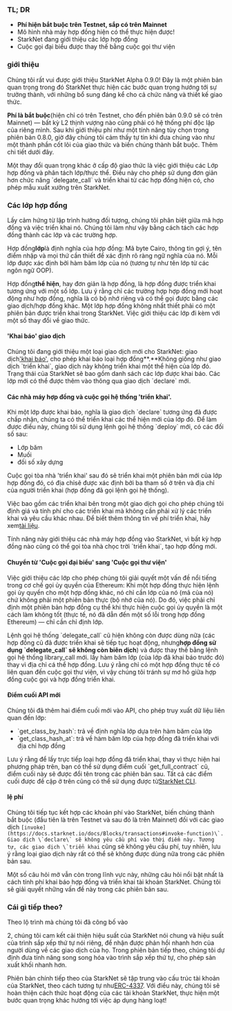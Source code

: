 ### TL; DR

* **Phí hiện bắt buộc trên Testnet, sắp có trên Mainnet**
* Mô hình nhà máy hợp đồng hiện có thể thực hiện được!
* StarkNet đang giới thiệu các lớp hợp đồng
* Cuộc gọi đại biểu được thay thế bằng cuộc gọi thư viện

### giới thiệu

Chúng tôi rất vui được giới thiệu StarkNet Alpha 0.9.0! Đây là một phiên bản quan trọng trong đó StarkNet thực hiện các bước quan trọng hướng tới sự trưởng thành, với những bổ sung đáng kể cho cả chức năng và thiết kế giao thức.

**Phí là bắt buộc**(hiện chỉ có trên Testnet, cho đến phiên bản 0.9.0 sẽ có trên Mainnet) — bất kỳ L2 thịnh vượng nào cũng phải có hệ thống phí độc lập của riêng mình. Sau khi giới thiệu phí như một tính năng tùy chọn trong phiên bản 0.8.0, giờ đây chúng tôi cảm thấy tự tin khi đưa chúng vào như một thành phần cốt lõi của giao thức và biến chúng thành bắt buộc. Thêm chi tiết dưới đây.

Một thay đổi quan trọng khác ở cấp độ giao thức là việc giới thiệu các Lớp hợp đồng và phân tách lớp/thực thể. Điều này cho phép sử dụng đơn giản hơn chức năng \`delegate_call\` và triển khai từ các hợp đồng hiện có, cho phép mẫu xuất xưởng trên StarkNet.

### Các lớp hợp đồng

Lấy cảm hứng từ lập trình hướng đối tượng, chúng tôi phân biệt giữa mã hợp đồng và việc triển khai nó. Chúng tôi làm như vậy bằng cách tách các hợp đồng thành các lớp và các trường hợp.

Hợp đồng**lớp**là định nghĩa của hợp đồng: Mã byte Cairo, thông tin gợi ý, tên điểm nhập và mọi thứ cần thiết để xác định rõ ràng ngữ nghĩa của nó. Mỗi lớp được xác định bởi hàm băm lớp của nó (tương tự như tên lớp từ các ngôn ngữ OOP).

Hợp đồng**thể hiện**, hay đơn giản là hợp đồng, là hợp đồng được triển khai tương ứng với một số lớp. Lưu ý rằng chỉ các trường hợp hợp đồng mới hoạt động như hợp đồng, nghĩa là có bộ nhớ riêng và có thể gọi được bằng các giao dịch/hợp đồng khác. Một lớp hợp đồng không nhất thiết phải có một phiên bản được triển khai trong StarkNet. Việc giới thiệu các lớp đi kèm với một số thay đổi về giao thức.

#### 'Khai báo' giao dịch

Chúng tôi đang giới thiệu một loại giao dịch mới cho StarkNet: giao dịch['khai báo'](https://docs.starknet.io/docs/Blocks/transactions#declare-transaction), cho phép khai báo loại hợp đồng**.**Không giống như giao dịch \`triển khai\`, giao dịch này không triển khai một thể hiện của lớp đó. Trạng thái của StarkNet sẽ bao gồm danh sách các lớp được khai báo. Các lớp mới có thể được thêm vào thông qua giao dịch \`declare\` mới.

#### Các nhà máy hợp đồng và cuộc gọi hệ thống 'triển khai'.

Khi một lớp được khai báo, nghĩa là giao dịch \`declare\` tương ứng đã được chấp nhận, chúng ta có thể triển khai các thể hiện mới của lớp đó. Để làm được điều này, chúng tôi sử dụng lệnh gọi hệ thống \`deploy\` mới, có các đối số sau:

* Lớp băm
* Muối
* đối số xây dựng

Cuộc gọi tòa nhà 'triển khai' sau đó sẽ triển khai một phiên bản mới của lớp hợp đồng đó, có địa chỉ[](https://docs.starknet.io/docs/Contracts/contract-address)sẽ được xác định bởi ba tham số ở trên và địa chỉ của người triển khai (hợp đồng đã gọi lệnh gọi hệ thống).

Việc bao gồm các triển khai bên trong một giao dịch gọi cho phép chúng tôi định giá và tính phí cho các triển khai mà không cần phải xử lý các triển khai và yêu cầu khác nhau. Để biết thêm thông tin về phí triển khai, hãy xem[tài liệu](https://docs.starknet.io/docs/Fees/fee-mechanism#deployed-contracts).

Tính năng này giới thiệu các nhà máy hợp đồng vào StarkNet, vì bất kỳ hợp đồng nào cũng có thể gọi tòa nhà chọc trời \`triển khai\`, tạo hợp đồng mới.

#### Chuyển từ 'Cuộc gọi đại biểu' sang 'Cuộc gọi thư viện'

Việc giới thiệu các lớp cho phép chúng tôi giải quyết một vấn đề nổi tiếng trong cơ chế gọi ủy quyền của Ethereum: Khi một hợp đồng thực hiện lệnh gọi ủy quyền cho một hợp đồng khác, nó chỉ cần lớp của nó (mã của nó) chứ không phải một phiên bản thực (bộ nhớ của nó). Do đó, việc phải chỉ định một phiên bản hợp đồng cụ thể khi thực hiện cuộc gọi ủy quyền là một cách làm không tốt (thực tế, nó đã dẫn đến một số lỗi trong hợp đồng Ethereum) — chỉ cần chỉ định lớp.

Lệnh gọi hệ thống \`delegate_call\` cũ hiện không còn được dùng nữa (các hợp đồng cũ đã được triển khai sẽ tiếp tục hoạt động, nhưng**hợp đồng sử dụng \`delegate_call\` sẽ không còn biên dịch**) và được thay thế bằng lệnh gọi hệ thống library_call mới. lấy hàm băm lớp (của lớp đã khai báo trước đó) thay vì địa chỉ cá thể hợp đồng. Lưu ý rằng chỉ có một hợp đồng thực tế có liên quan đến cuộc gọi thư viện, vì vậy chúng tôi tránh sự mơ hồ giữa hợp đồng cuộc gọi và hợp đồng triển khai.

#### Điểm cuối API mới

Chúng tôi đã thêm hai điểm cuối mới vào API, cho phép truy xuất dữ liệu liên quan đến lớp:

* \`get_class_by_hash\`: trả về định nghĩa lớp dựa trên hàm băm của lớp
* \`get_class_hash_at\`: trả về hàm băm lớp của hợp đồng đã triển khai với địa chỉ hợp đồng

Lưu ý rằng để lấy trực tiếp loại hợp đồng đã triển khai, thay vì thực hiện hai phương pháp trên, bạn có thể sử dụng điểm cuối \`get_full_contract\` cũ, điểm cuối này sẽ được đổi tên trong các phiên bản sau. Tất cả các điểm cuối được đề cập ở trên cũng có thể sử dụng được từ[StarkNet CLI](https://docs.starknet.io/docs/CLI/commands).

#### lệ phí

Chúng tôi tiếp tục kết hợp các khoản phí vào StarkNet, biến chúng thành bắt buộc (đầu tiên là trên Testnet và sau đó là trên Mainnet) đối với các giao dịch ``[invoke](https://docs.starknet.io/docs/Blocks/transactions#invoke-function)\`. Giao dịch \`declare\` sẽ không yêu cầu phí vào thời điểm này. Tương tự, các giao dịch \`triển khai`` cũng sẽ không yêu cầu phí, tuy nhiên, lưu ý rằng loại giao dịch này rất có thể sẽ không được dùng nữa trong các phiên bản sau.

Một số câu hỏi mở vẫn còn trong lĩnh vực này, những câu hỏi nổi bật nhất là cách tính phí khai báo hợp đồng và triển khai tài khoản StarkNet. Chúng tôi sẽ giải quyết những vấn đề này trong các phiên bản sau.

### Cái gì tiếp theo?

Theo lộ trình mà chúng tôi đã công bố vào</a>

2, chúng tôi cam kết cải thiện hiệu suất của StarkNet nói chung và hiệu suất của trình sắp xếp thứ tự nói riêng, để nhận được phản hồi nhanh hơn của người dùng về các giao dịch của họ. Trong phiên bản tiếp theo, chúng tôi dự định đưa tính năng song song hóa vào trình sắp xếp thứ tự, cho phép sản xuất khối nhanh hơn.</p> 

Phiên bản chính tiếp theo của StarkNet sẽ tập trung vào cấu trúc tài khoản của StarkNet, theo cách tương tự như[ERC-4337](https://medium.com/infinitism/erc-4337-account-abstraction-without-ethereum-protocol-changes-d75c9d94dc4a). Với điều này, chúng tôi sẽ hoàn thiện cách thức hoạt động của các tài khoản StarkNet, thực hiện một bước quan trọng khác hướng tới việc áp dụng hàng loạt!